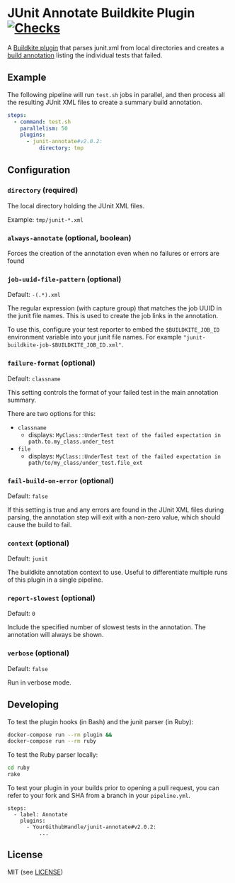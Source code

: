 # JUnit Annotate Buildkite Plugin [![Checks](https://github.com/juandiegopalomino/junit-annotate-local-buildkite-plugin/actions/workflows/ci.yaml/badge.svg)](https://github.com/juandiegopalomino/junit-annotate-local-buildkite-plugin/actions/workflows/ci.yaml)

A [Buildkite plugin](https://buildkite.com/docs/agent/v3/plugins) that parses junit.xml from local directories and creates a [build annotation](https://buildkite.com/docs/agent/v3/cli-annotate) listing the individual tests that failed.

## Example

The following pipeline will run `test.sh` jobs in parallel, and then process all the resulting JUnit XML files to create a summary build annotation.

```yml
steps:
  - command: test.sh
    parallelism: 50
    plugins:
      - junit-annotate#v2.0.2:
          directory: tmp
```

## Configuration

### `directory` (required)

The local directory holding the JUnit XML files.

Example: `tmp/junit-*.xml`

### `always-annotate` (optional, boolean)

Forces the creation of the annotation even when no failures or errors are found

### `job-uuid-file-pattern` (optional)
Default: `-(.*).xml`

The regular expression (with capture group) that matches the job UUID in the junit file names. This is used to create the job links in the annotation.

To use this, configure your test reporter to embed the `$BUILDKITE_JOB_ID` environment variable into your junit file names. For example `"junit-buildkite-job-$BUILDKITE_JOB_ID.xml"`.

### `failure-format` (optional)
Default: `classname`

This setting controls the format of your failed test in the main annotation summary.

There are two options for this:
* `classname`
  * displays: `MyClass::UnderTest text of the failed expectation in path.to.my_class.under_test`
* `file`
  * displays: `MyClass::UnderTest text of the failed expectation in path/to/my_class/under_test.file_ext`

### `fail-build-on-error` (optional)  
Default: `false`

If this setting is true and any errors are found in the JUnit XML files during
parsing, the annotation step will exit with a non-zero value, which should cause 
the build to fail.

### `context` (optional)
Default: `junit`

The buildkite annotation context to use. Useful to differentiate multiple runs of this plugin in a single pipeline.

### `report-slowest` (optional)
Default: `0`

Include the specified number of slowest tests in the annotation. The annotation will always be shown.

### `verbose` (optional)
Default: `false`

Run in verbose mode.

## Developing

To test the plugin hooks (in Bash) and the junit parser (in Ruby):

```bash
docker-compose run --rm plugin &&
docker-compose run --rm ruby
```

To test the Ruby parser locally:

```bash
cd ruby
rake
```

To test your plugin in your builds prior to opening a pull request, you can refer to your fork and SHA from a branch in your `pipeline.yml`.

```
steps:
  - label: Annotate
    plugins:
      - YourGithubHandle/junit-annotate#v2.0.2:
          ...
```

## License

MIT (see [LICENSE](LICENSE))
